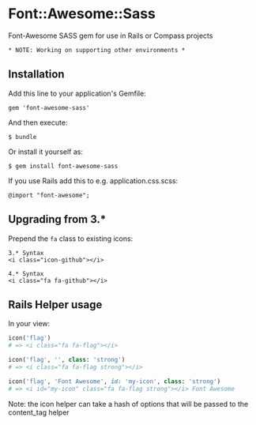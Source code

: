 # Font::Awesome::Sass

Font-Awesome SASS gem for use in Rails or Compass projects

    * NOTE: Working on supporting other environments *

## Installation

Add this line to your application's Gemfile:

    gem 'font-awesome-sass'

And then execute:

    $ bundle

Or install it yourself as:

    $ gem install font-awesome-sass

If you use Rails add this to e.g. application.css.scss:

    @import "font-awesome";

## Upgrading from 3.*

Prepend the `fa` class to existing icons:

    3.* Syntax
    <i class="icon-github"></i>

    4.* Syntax
    <i class="fa fa-github"></i>

## Rails Helper usage

In your view:

  ```ruby
  icon('flag')
  # => <i class="fa fa-flag"></i>
  ```

  ```ruby
  icon('flag', '', class: 'strong')
  # => <i class="fa fa-flag strong"></i>
  ```

  ```ruby
  icon('flag', 'Font Awesome', id: 'my-icon', class: 'strong')
  # => <i id="my-icon" class="fa fa-flag strong"></i> Font Awesome
  ```

Note: the icon helper can take a hash of options that will be passed to the content_tag helper
